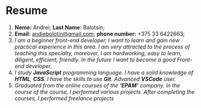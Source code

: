 # **Resume**

1. **Neme:** Andrei; **Last Name:** Balotsin;
2. **Email:** andiebolotin@gmail.com; **phone number:** +375 33 6422663;
3. *I am a beginner front-end developer, I want to learn and gain new practical experience in this area. I am very attracted to the process of teaching this specialty, moreover, I am hardworking, easy to learn, diligent, efficient, friendly. In the future I want to become a good Front-end developer.*
4. *I study **JavaScript** programming language. I have a solid knowledge of **HTML**, **CSS**. I have the skills to use **Git**. Advanced **VSCode** user.*
5. *Graduated from the online courses of the **'EPAM'** company. In the course of the course, I performed various projects. After completing the courses, I performed freelance projects*
